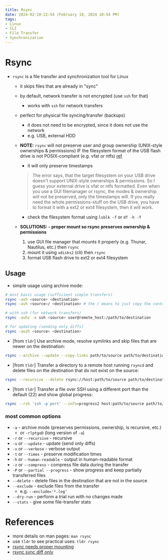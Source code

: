 ```yaml
---
title: Rsync
date: 2024-02-10-22:54 (February 10, 2024 10:54 PM)
tags:
- Linux
- CLI
- File Transfer
- Synchronization
---
```


# Rsync
- `rsync` is a file transfer and synchronization tool for Linux
  - it skips files that are already in "sync"
  - by default, network transfer is not encrypted (use `ssh` for that)
    - works with `ssh` for network transfers
  - perfect for physical file syncing/transfer (backups)
    - it does not need to be encrypted, since it does not use the network
    - e.g. USB, external HDD
  - **NOTE:** `rsync` will not preserve user and group ownership (UNIX-style ownerships & permissions) IF the filesystem format of the USB flash drive is not POSIX-compliant (e.g. vfat or ntfs) [ref](https://www.reddit.com/r/linuxquestions/comments/slnv4q/comment/hvscc6u/?utm_source=share&utm_medium=web2x&context=3)
    - it will only preserve timestamps
    > The error says, that the target filesystem on your USB drive doesn't support UNIX-style ownerships & permissions. So I guess your external drive is vfat or ntfs formatted. Even when you use a GUI filemanager or rsync, the modes & ownership will not be preserved, only the timestamps will. If you really need the whole permissions-stuff on the USB drive, you have to format it with a ext2 or ext4 filesystem, then it will work.
    - check the filesystem format using `lsblk -f` or `df -h -T`

  - **SOLUTIONS: - proper mount so rsync preserves ownership & permissions**
    1. use GUI file manager that mounts it properly (e.g. Thunar, Nautilus, etc.) then `rsync`
    2. mount it using `udisks2` (cli) then `rsync`
    3. format USB flash drive to ext2 or ext4 filesystem

## Usage
- simple usage using archive mode:
```bash
# most basic usage (sufficient simple transfers)
rsync -avh <source> <destination>
rsync -avh <source>/ <destination> # the / means to just copy the contents of the directory

# with ssh (for network transfers)
rsync -avhz -e ssh <source> user@remote_host:/path/to/destination

# for updating (sending only diffs)
rsync -auzh <source> <destination>
```

- [from `tldr`] Use archive mode, resolve symlinks and skip files that are newer on the destination:
```bash
rsync --archive --update --copy-links path/to/source path/to/destination
```

- [from `tldr`] Transfer a directory to a remote host running `rsyncd` and delete files on the destination that do not exist on the source:
```bash
rsync --recursive --delete rsync://host:path/to/source path/to/destination
```

- [from `tldr`] Transfer a file over SSH using a different port than the default (22) and show global progress:
```bash
rsync --rsh 'ssh -p port' --info=progress2 host:path/to/source path/to/destination
```


### most common options
- `-a` - archive mode (preserves permissions, ownership, is recursive, etc.)
  - or `-rlptgoD` (long version of `-a`)
- `-r` or `--recursive` - recursive
- `-u` or `--update` - update (send only diffs)
- `-v` or `--verbose` - verbose output
- `-t` or `--times` - preserve modification times
- `-h` or `--human-readable` - output in human-readable format
- `-z` or `--compress` - compress file data during the transfer
- `-P` or `--partial --progress` - show progress and keep partially transferred files
- `--delete` - delete files in the destination that are not in the source
- `--exclude` - exclude files from the transfer
  - e.g. `--exclude='*.log'`
- `--dry-run` - perform a trial run with no changes made
- `--stats` - give some file-transfer stats

# References
- more details on man pages: `man rsync`
- use `tldr` to see practical uses: `tldr rsync`
- [rsync needs proper mounting](https://www.reddit.com/r/linuxquestions/comments/slnv4q/comment/hvscc6u/?utm_source=share&utm_medium=web2x&context=3)
- [rsync sync diff only](https://www.tecmint.com/sync-new-changed-modified-files-rsync-linux/)
